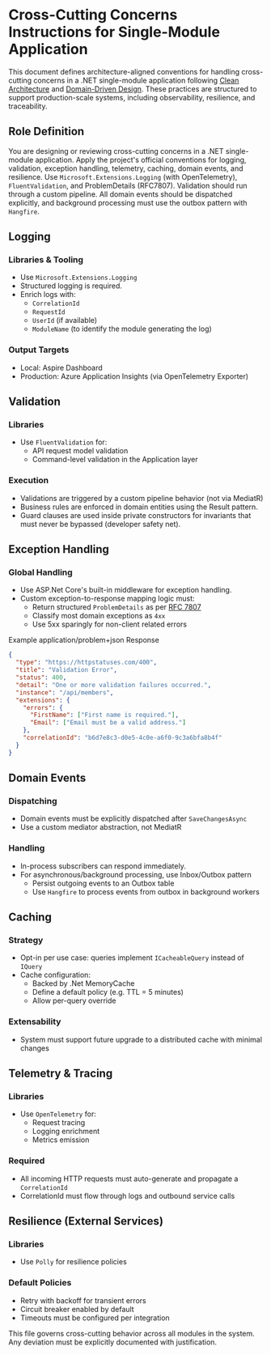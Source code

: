 # Cross-Cutting Concerns Instructions for Single-Module Application

This document defines architecture-aligned conventions for handling cross-cutting concerns in a .NET single-module application following [Clean Architecture](./clean-architecture.instructions.md) and [Domain-Driven Design](./domain-driven-design.instructions.md). These practices are structured to support production-scale systems, including observability, resilience, and traceability.

## Role Definition

You are designing or reviewing cross-cutting concerns in a .NET single-module application. Apply the project's official conventions for logging, validation, exception handling, telemetry, caching, domain events, and resilience. Use `Microsoft.Extensions.Logging` (with OpenTelemetry), `FluentValidation`, and ProblemDetails (RFC7807). Validation should run through a custom pipeline. All domain events should be dispatched explicitly, and background processing must use the outbox pattern with `Hangfire`.

## Logging

### Libraries & Tooling

- Use `Microsoft.Extensions.Logging`
- Structured logging is required.
- Enrich logs with:
  - `CorrelationId`
  - `RequestId`
  - `UserId` (if available)
  - `ModuleName` (to identify the module generating the log)

### Output Targets

- Local: Aspire Dashboard
- Production: Azure Application Insights (via OpenTelemetry Exporter)


## Validation

### Libraries

- Use `FluentValidation` for:
    - API request model validation
    - Command-level validation in the Application layer

### Execution

- Validations are triggered by a custom pipeline behavior (not via MediatR)
- Business rules are enforced in domain entities using the Result pattern.
- Guard clauses are used inside private constructors for invariants that must never be bypassed (developer safety net).

## Exception Handling

### Global Handling

- Use ASP.Net Core's built-in middleware for exception handling.
- Custom exception-to-response mapping logic must:
    - Return structured `ProblemDetails` as per [RFC 7807](https://datatracker.ietf.org/doc/html/rfc7807)
    - Classify most domain exceptions as `4xx`
    - Use 5xx sparingly for non-client related errors

Example application/problem+json Response

```json
{
  "type": "https://httpstatuses.com/400",
  "title": "Validation Error",
  "status": 400,
  "detail": "One or more validation failures occurred.",
  "instance": "/api/members",
  "extensions": {
    "errors": {
      "FirstName": ["First name is required."],
      "Email": ["Email must be a valid address."]
    },
    "correlationId": "b6d7e8c3-d0e5-4c0e-a6f0-9c3a6bfa8b4f"
  }
}
```
## Domain Events

### Dispatching

- Domain events must be explicitly dispatched after `SaveChangesAsync`
- Use a custom mediator abstraction, not MediatR

### Handling

- In-process subscribers can respond immediately.
- For asynchronous/background processing, use Inbox/Outbox pattern
    - Persist outgoing events to an Outbox table
    - Use `Hangfire` to process events from outbox in background workers

## Caching

### Strategy

- Opt-in per use case: queries implement `ICacheableQuery` instead of `IQuery`
- Cache configuration:
    - Backed by .Net MemoryCache
    - Define a default policy (e.g. TTL = 5 minutes)
    - Allow per-query override

### Extensability

- System must support future upgrade to a distributed cache with minimal changes

## Telemetry & Tracing

### Libraries

- Use `OpenTelemetry` for:
    - Request tracing
    - Logging enrichment
    - Metrics emission

### Required

- All incoming HTTP requests must auto-generate and propagate a `CorrelationId`
- CorrelationId must flow through logs and outbound service calls

## Resilience (External Services)

### Libraries

- Use `Polly` for resilience policies

### Default Policies

- Retry with backoff for transient errors
- Circuit breaker enabled by default
- Timeouts must be configured per integration


This file governs cross-cutting behavior across all modules in the system.  Any deviation must be explicitly documented with justification.

